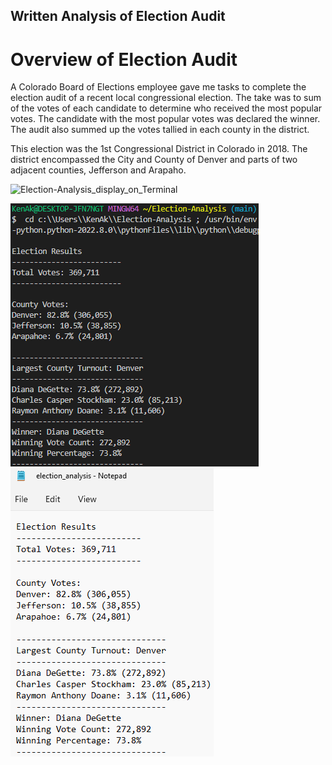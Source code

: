 ## Written Analysis of Election Audit

# Overview of Election Audit
A Colorado Board of Elections employee gave me tasks to complete the election audit of a recent local congressional election. The take was to sum of the votes of each candidate to determine who received the most popular votes. The candidate with the most popular votes was declared the winner. The audit also summed up the votes tallied in each county in the district.

This election was the 1st Congressional District in Colorado in 2018. The district encompassed the City and County of Denver and parts of two adjacent counties, Jefferson and Arapaho. 

![Election-Analysis_display_on_Terminal](Resources/Colorado1stCongressionalDistrictElection.png)

![Election-Analysis_display_on_Terminal](Resources/Election-Analysis_display_on_Terminal.png)
![Election-Analysis_output_in_text_file](Resources/Election-Analysis_output_in_text_file.png)
